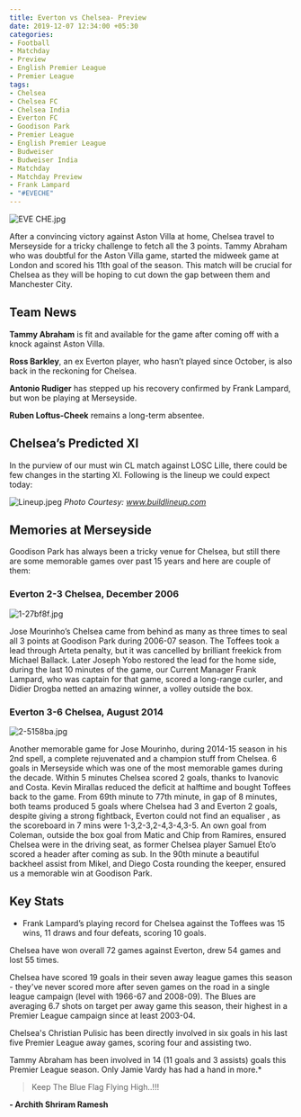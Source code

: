 ```yaml
---
title: Everton vs Chelsea- Preview
date: 2019-12-07 12:34:00 +05:30
categories:
- Football
- Matchday
- Preview
- English Premier League
- Premier League
tags:
- Chelsea
- Chelsea FC
- Chelsea India
- Everton FC
- Goodison Park
- Premier League
- English Premier League
- Budweiser
- Budweiser India
- Matchday
- Matchday Preview
- Frank Lampard
- "#EVECHE"
---
```


![EVE CHE.jpg](/uploads/EVE%20CHE.jpg)

After a convincing victory against Aston Villa at home, Chelsea travel to Merseyside for a tricky challenge to fetch all the 3 points. Tammy Abraham who was doubtful for the Aston Villa game, started the midweek game at London and scored his 11th goal of the season. This match will be crucial for Chelsea as they will be hoping to cut down the gap between them and Manchester City.

## Team News

**Tammy Abraham** is fit and available for the game after coming off with a knock against Aston Villa.

**Ross Barkley**, an ex Everton player, who hasn’t played since October, is also back in the reckoning for Chelsea. 

**Antonio Rudiger** has stepped up his recovery confirmed by Frank Lampard, but won be playing at Merseyside.

**Ruben Loftus-Cheek** remains a long-term absentee.

## Chelsea’s Predicted XI

In the purview of our must win CL match against LOSC Lille, there could be few changes in the starting XI. Following is the lineup we could expect today:

![Lineup.jpeg](/uploads/Lineup.jpeg) *Photo Courtesy: www.buildlineup.com*

## Memories at Merseyside

Goodison Park has always been a tricky venue for Chelsea, but still there are some memorable games over past 15 years and here are couple of them:

### Everton 2-3 Chelsea, December 2006

![1-27bf8f.jpg](/uploads/1-27bf8f.jpg)

Jose Mourinho’s Chelsea came from behind as many as three times to seal all 3 points at Goodison Park during 2006-07 season. The Toffees took a lead through Arteta penalty, but it was cancelled by brilliant freekick from Michael Ballack. Later Joseph Yobo restored the lead for the home side, during the last 10 minutes of the game, our Current Manager Frank Lampard, who was captain for that game, scored a long-range curler, and Didier Drogba netted an amazing winner, a volley outside the box. 

### Everton 3-6 Chelsea, August 2014

![2-5158ba.jpg](/uploads/2-5158ba.jpg)

Another memorable game for Jose Mourinho, during 2014-15 season in his 2nd spell, a complete rejuvenated and a champion stuff from Chelsea. 6 goals in Merseyside which was one of the most memorable games during the decade. Within 5 minutes Chelsea scored 2 goals, thanks to Ivanovic and   Costa. Kevin Mirallas reduced the deficit at halftime and bought Toffees back to the game.
From 69th minute to 77th minute, in gap of 8 minutes, both teams produced 5 goals where Chelsea had 3 and Everton 2 goals, despite giving a strong fightback, Everton could not find an equaliser , as the scoreboard in 7 mins were 1-3,2-3,2-4,3-4,3-5. An own goal from Coleman, outside the box goal from Matic and Chip from Ramires, ensured Chelsea were in the driving seat, as former Chelsea player Samuel Eto’o scored a header after coming as sub. In the 90th minute a beautiful backheel assist from Mikel, and Diego Costa rounding the keeper, ensured us a memorable win at Goodison Park.

## Key Stats

* Frank Lampard’s playing record for Chelsea against the Toffees was 15 wins, 11 draws and four defeats, scoring 10 goals.

Chelsea have won overall 72 games against Everton, drew 54 games and lost 55 times.

Chelsea have scored 19 goals in their seven away league games this season - they've never scored more after seven games on the road in a single league campaign (level with 1966-67 and 2008-09). The Blues are averaging 6.7 shots on target per away game this season, their highest in a Premier League campaign since at least 2003-04.

Chelsea's Christian Pulisic has been directly involved in six goals in his last five Premier League away games, scoring four and assisting two.

Tammy Abraham has been involved in 14 (11 goals and 3 assists) goals this Premier League season. Only Jamie Vardy has had a hand in more.* 

> Keep The Blue Flag Flying High..!!!

**- Archith Shriram Ramesh**